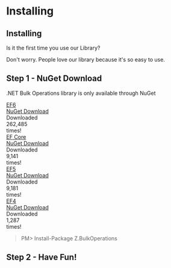 # Installing

## Installing
Is it the first time you use our Library?

Don't worry. People love our library because it's so easy to use.


## Step 1 - NuGet Download

.NET Bulk Operations library is only available through NuGet

<div class="row container-box-download">
        <div class="col-lg-8 order-2 order-lg-1 wow slideInLeft" style="visibility: visible; animation-name: slideInLeft;">
            <div class="row">
                <div class="col-lg-6 box-download">
                    <div class="box-content">
                        <div class="version">
                            <a href="https://www.nuget.org/packages/Z.EntityFramework.Extensions/" target="_blank" onclick="ga('send', 'event', { eventAction: 'download-ef6'});">
                                EF<span class="caracter-highlight align-top">6</span>
                            </a>
                        </div>
                        <a class="btn btn-lg btn-z wow zoomIn" role="button" href="https://www.nuget.org/packages/Z.EntityFramework.Extensions/" target="_blank" onclick="ga('send', 'event', { eventAction: 'download-ef6'});" style="visibility: visible; animation-name: zoomIn;">
                            <i class="fas fa-cloud-download-alt"></i>
                            NuGet Download
                        </a>
                        <div class="counted-downloads">
                            Downloaded
                            <div class="actual-count-number">
                                262,485
                            </div>
                            times!
                        </div>
                    </div>
                </div>
                <div class="col-lg-6 box-download">
                    <div class="box-content">
                        <div class="version">
                            <a href="https://www.nuget.org/packages/Z.EntityFramework.Extensions.EFCore/" target="_blank" onclick="ga('send', 'event', { eventAction: 'download-efcore'});">
                                EF<span class="caracter-highlight align-top"> Core</span>
                            </a>
                        </div>
                        <a class="btn btn-lg btn-z wow zoomIn" role="button" href="https://www.nuget.org/packages/Z.EntityFramework.Extensions.EFCore/" target="_blank" onclick="ga('send', 'event', { eventAction: 'download-efcore'});" style="visibility: visible; animation-name: zoomIn;">
                            <i class="fas fa-cloud-download-alt"></i>
                            NuGet Download
                        </a>
                        <div class="counted-downloads">
                            Downloaded
                            <div class="actual-count-number">
                                9,141
                            </div>
                            times!
                        </div>
                    </div>
                </div>
            </div>
            <div class="row">
                <div class="col-lg-6 box-download">
                    <div class="box-content">
                        <div class="version">
                            <a href="https://www.nuget.org/packages/Z.EntityFramework.Extensions.EF5/" target="_blank" onclick="ga('send', 'event', { eventAction: 'download-ef5'});">
                                EF<span class="caracter-highlight align-top">5</span>
                            </a>
                        </div>
                        <a class="btn btn-lg btn-z wow zoomIn" role="button" href="https://www.nuget.org/packages/Z.EntityFramework.Extensions.EF5/" target="_blank" onclick="ga('send', 'event', { eventAction: 'download-ef5'});" style="visibility: visible; animation-name: zoomIn;">
                            <i class="fas fa-cloud-download-alt"></i>
                            NuGet Download
                        </a>
                        <div class="counted-downloads">
                            Downloaded
                            <div class="actual-count-number">
                                9,181
                            </div>
                            times!
                        </div>
                    </div>
                </div>
                <div class="col-lg-6 box-download">
                    <div class="box-content">
                        <div class="version">
                            <a href="https://www.nuget.org/packages/Z.EntityFramework.Extensions.EF4/" target="_blank" onclick="ga('send', 'event', { eventAction: 'download-ef4'});">
                                EF<span class="caracter-highlight align-top">4</span>
                            </a>
                        </div>
                        <a class="btn btn-lg btn-z wow zoomIn" role="button" href="https://www.nuget.org/packages/Z.EntityFramework.Extensions.EF4/" target="_blank" onclick="ga('send', 'event', { eventAction: 'download-ef4'});" style="visibility: visible; animation-name: zoomIn;">
                            <i class="fas fa-cloud-download-alt"></i>
                            NuGet Download
                        </a>
                        <div class="counted-downloads">
                            Downloaded
                            <div class="actual-count-number">
                                1,287
                            </div>
                            times!
                        </div>
                    </div>
                </div>
            </div>
        </div>
    </div>

> PM> Install-Package Z.BulkOperations

## Step 2 - Have Fun!
